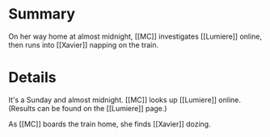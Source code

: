 # Summary

On her way home at almost midnight, [[MC]] investigates [[Lumiere]] online, then runs into [[Xavier]] napping on the train.

# Details
It's a Sunday and almost midnight. [[MC]] looks up [[Lumiere]] online. (Results can be found on the [[Lumiere]] page.)

As [[MC]] boards the train home, she finds [[Xavier]] dozing.